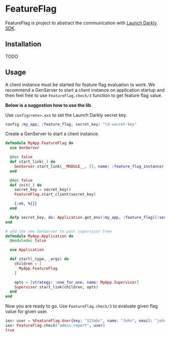 # FeatureFlag

FeatureFlag is project to abstract the communication with [Launch Darkly SDK](https://github.com/launchdarkly/erlang-server-sdk).

## Installation

TODO

## Usage

A client instance must be started for feature flag evaluation to work. We recommend a GenServer to start a client instance on application startup and then feel free to use `FeatureFlag.check/3` function to get feature flag value.

**Below is a suggestion how to use the lib**

Use `config/<env>.exs` to set the Launch Darkly secret key.

```elixir
config :my_app, :feature_flag, secret_key: "ld-secret-key"
```

Create a GenServer to start a client instance.

```elixir
defmodule MyApp.FeatureFlag do
  use GenServer

  @doc false
  def start_link(_) do
    GenServer.start_link(__MODULE__, [], name: :feature_flag_instance)
  end

  @doc false
  def init(_) do
    secret_key = secret_key()
    FeatureFlag.start_client(secret_key)

    {:ok, %{}}
  end

  defp secret_key, do: Application.get_env(:my_app, :feature_flag)[:secret_key]
end

# add the new GenServer to your supervisor tree
defmodule MyApp.Application do
  @moduledoc false

  use Application

  def start(_type, _args) do
    children = [
      MyApp.FeatureFlag
    ]

    opts = [strategy: :one_for_one, name: MyApp.Supervisor]
    Supervisor.start_link(children, opts)
  end
end
```

Now you are ready to go. Use `FeatureFlag.check/3` to evaluate given flag value for given user.

```elixir
iex> user = %FeatureFlag.User{key: "123abc", name: "John", email: "john@example.com"}
iex> FeatureFlag.check("admin-report", user)
true
```
